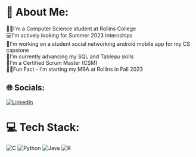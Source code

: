 # 💫 About Me:
👨‍💻I'm a Computer Science student at Rollins College<br>💻I'm actively looking for Summer 2023 Internships<br>📲I'm working on a student social networking android mobile app for my CS capstone<br>🐍I'm currently advancing my SQL and Tableau skills<br>🏉I'm a Certified Scrum Master (CSM)<br>👨‍💼Fun Fact - I'm starting my MBA at Rollins in Fall 2023


## 🌐 Socials:
[![LinkedIn](https://img.shields.io/badge/LinkedIn-%230077B5.svg?logo=linkedin&logoColor=white)](https://linkedin.com/in/rowanrichter) 

# 💻 Tech Stack:
![C](https://img.shields.io/badge/c-%2300599C.svg?style=for-the-badge&logo=c&logoColor=white) ![Python](https://img.shields.io/badge/python-3670A0?style=for-the-badge&logo=python&logoColor=ffdd54) ![Java](https://img.shields.io/badge/java-%23ED8B00.svg?style=for-the-badge&logo=java&logoColor=white) ![R](https://img.shields.io/badge/r-%23276DC3.svg?style=for-the-badge&logo=r&logoColor=white)
